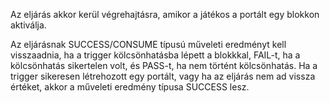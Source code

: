 Az eljárás akkor kerül végrehajtásra, amikor a játékos a portált egy blokkon aktiválja.

Az eljárásnak SUCCESS/CONSUME típusú műveleti eredményt kell visszaadnia, ha a trigger kölcsönhatásba lépett a blokkkal, FAIL-t, ha a kölcsönhatás sikertelen volt, és PASS-t, ha nem történt kölcsönhatás. Ha a trigger sikeresen létrehozott egy portált, vagy ha az eljárás nem ad vissza értéket, akkor a műveleti eredmény típusa SUCCESS lesz.